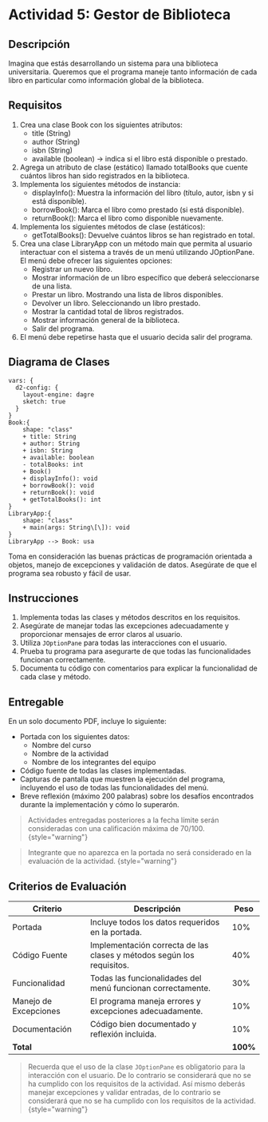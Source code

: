 # Actividad 5: Gestor de Biblioteca

## Descripción

Imagina que estás desarrollando un sistema para una biblioteca universitaria. Queremos que el programa maneje tanto
información de cada libro en particular como información global de la biblioteca.

## Requisitos

1. Crea una clase Book con los siguientes atributos:
    * title (String)
    * author (String)
    * isbn (String)
    * available (boolean) → indica si el libro está disponible o prestado.
2. Agrega un atributo de clase (estático) llamado totalBooks que cuente cuántos libros han sido registrados en la
   biblioteca.
3. Implementa los siguientes métodos de instancia:
    * displayInfo(): Muestra la información del libro (título, autor, isbn y si está disponible).
    * borrowBook(): Marca el libro como prestado (si está disponible).
    * returnBook(): Marca el libro como disponible nuevamente.
4. Implementa los siguientes métodos de clase (estáticos):
    * getTotalBooks(): Devuelve cuántos libros se han registrado en total.
5. Crea una clase LibraryApp con un método main que permita al usuario interactuar con el sistema a través de un menú
   utilizando JOptionPane. El menú debe ofrecer las siguientes opciones:
    * Registrar un nuevo libro.
    * Mostrar información de un libro específico que deberá seleccionarse de una lista.
    * Prestar un libro. Mostrando una lista de libros disponibles.
    * Devolver un libro. Seleccionando un libro prestado.
    * Mostrar la cantidad total de libros registrados.
    * Mostrar información general de la biblioteca.
    * Salir del programa.
6. El menú debe repetirse hasta que el usuario decida salir del programa.

## Diagrama de Clases

```d2
vars: {
  d2-config: {
    layout-engine: dagre
    sketch: true
  }
}
Book:{
    shape: "class"
    + title: String
    + author: String
    + isbn: String
    + available: boolean
    - totalBooks: int
    + Book()
    + displayInfo(): void
    + borrowBook(): void
    + returnBook(): void
    + getTotalBooks(): int
}
LibraryApp:{
    shape: "class"
    + main(args: String\[\]): void
}
LibraryApp --> Book: usa
```

Toma en consideración las buenas prácticas de programación orientada a objetos, manejo de excepciones y validación de
datos. Asegúrate de que el programa sea robusto y fácil de usar.

## Instrucciones

1. Implementa todas las clases y métodos descritos en los requisitos.
2. Asegúrate de manejar todas las excepciones adecuadamente y proporcionar mensajes de error claros al usuario.
3. Utiliza `JOptionPane` para todas las interacciones con el usuario.
4. Prueba tu programa para asegurarte de que todas las funcionalidades funcionan correctamente.
5. Documenta tu código con comentarios para explicar la funcionalidad de cada clase y método.

## Entregable

En un solo documento PDF, incluye lo siguiente:

* Portada con los siguientes datos:
    * Nombre del curso
    * Nombre de la actividad
    * Nombre de los integrantes del equipo
* Código fuente de todas las clases implementadas.
* Capturas de pantalla que muestren la ejecución del programa, incluyendo el uso de todas las funcionalidades del menú.
* Breve reflexión (máximo 200 palabras) sobre los desafíos encontrados durante la implementación y cómo lo superarón.

> Actividades entregadas posteriores a la fecha límite serán consideradas con una calificación máxima de 70/100.
> {style="warning"}

> Integrante que no aparezca en la portada no será considerado en la evaluación de la actividad.
> {style="warning"}

## Criterios de Evaluación

| Criterio              | Descripción                                                           | Peso     |
|-----------------------|-----------------------------------------------------------------------|----------|     
| Portada               | Incluye todos los datos requeridos en la portada.                     | 10%      |
| Código Fuente         | Implementación correcta de las clases y métodos según los requisitos. | 40%      |
| Funcionalidad         | Todas las funcionalidades del menú funcionan correctamente.           | 30%      |
| Manejo de Excepciones | El programa maneja errores y excepciones adecuadamente.               | 10%      |
| Documentación         | Código bien documentado y reflexión incluida.                         | 10%      |
| **Total**             |                                                                       | **100%** |

> Recuerda que el uso de la clase `JOptionPane` es obligatorio para la interacción con el usuario. De lo contrario se
> considerará que no se ha cumplido con los requisitos de la actividad. Así mismo deberás manejar excepciones y validar
> entradas, de lo contrario se considerará que no se ha cumplido con los requisitos de la actividad.
> {style="warning"}     